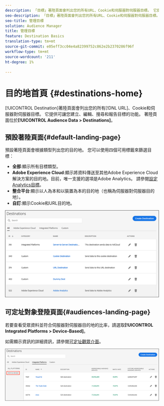 ```yaml
---
description: 「目標」著陸頁面會列出您的所有URL、Cookie和伺服器對伺服器目標。 它提供可讓您建立、編輯、搜尋和報告目標的功能。 登陸頁面位於「觀眾資料>目的地」中。
seo-description: 「目標」著陸頁面會列出您的所有URL、Cookie和伺服器對伺服器目標。 它提供可讓您建立、編輯、搜尋和報告目標的功能。 登陸頁面位於「觀眾資料>目的地」中。
seo-title: 管理目標
solution: Audience Manager
title: 管理目標
feature: Destination Basics
translation-type: tm+mt
source-git-commit: e05eff3cc04e4a82399752c862e2b2370286f96f
workflow-type: tm+mt
source-wordcount: '211'
ht-degree: 1%

---
```




# 目的地首頁 {#destinations-home}

[!UICONTROL Destination]著陸頁面會列出您的所有[!DNL URL]、Cookie和伺服器對伺服器目標。 它提供可讓您建立、編輯、搜尋和報告目標的功能。 著陸頁面位於&#x200B;**[!UICONTROL Audience Data > Destinations]**。

## 預設著陸頁面{#default-landing-page}

<!-- destinations-home.xml -->

預設著陸頁面會根據類型列出您的目的地。 您可以使用四個可用標籤來篩選目標：

* **全部**:顯示所有目標類型。
* **Adobe Experience Cloud**:顯示將資料傳送至其他Adobe Experience Cloud解決方案的目的地。目前，唯一支援的選項是Adobe Analytics。 請參閱[設定Analytics目標](/help/using/features/destinations/create-analytics-destination.md)。
* **整合平台**:顯示以人為本和以裝置為本的目的地（也稱為伺服器對伺服器目的地）。
* **自訂**:顯示Cookie和URL目的地。


![](assets/destinations-landing.png)

## 可定址對象登陸頁面{#audiences-landing-page}

若要查看受眾資料並符合伺服器對伺服器目的地的比率，請選取&#x200B;**[!UICONTROL Integrated Platforms > Device-Based]**。

如需顯示資訊的詳細資訊，請參閱[可定址觀眾介面](/help/using/features/addressable-audiences.md#addressable-audience-interface)。

![](/help/using/features/assets/addressable-audiences-landing.png)